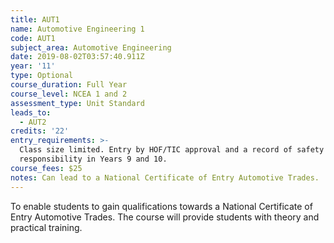 ```yaml
---
title: AUT1
name: Automotive Engineering 1
code: AUT1
subject_area: Automotive Engineering
date: 2019-08-02T03:57:40.911Z
year: '11'
type: Optional
course_duration: Full Year
course_level: NCEA 1 and 2
assessment_type: Unit Standard
leads_to:
  - AUT2
credits: '22'
entry_requirements: >-
  Class size limited. Entry by HOF/TIC approval and a record of safety and
  responsibility in Years 9 and 10.
course_fees: $25
notes: Can lead to a National Certificate of Entry Automotive Trades.
---
```

To enable students to gain qualifications towards a National Certificate of Entry Automotive Trades. The course will provide students with theory and practical training.
